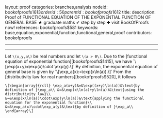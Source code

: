 layout: proof
categories: branches,analysis
nodeid: bookofproofs$1613
orderid: 50
parentid: bookofproofs$1612
title: 
description:  Proof of FUNCTIONAL EQUATION OF THE EXPONENTIAL FUNCTION OF GENERAL BASE &#9733; graduate maths &#10004; step by step &#10010; visit BookOfProofs now!
references: bookofproofs$581
keywords: base,equation,exponential,function,functional,general,proof
contributors: bookofproofs

---


---

Let `\(x,y,a\)` be real numbers and let `\(a > 0\)`. Due to the [functional equation of exponential function][bookofproofs$1415], we have
`\[\exp(x+y)=\exp(x)\cdot \exp(y).\]`
By definition, the exponential equation of general base is given by
`\[\exp_a(x):=\exp(x\ln(a)).\]`
From the [distributivity law for real numbers][bookofproofs$520], it follows

`\[\begin{array}{rcll}
\exp_a(x+y)&=&\exp((x+y)\ln(a))&\text{by definition of }\exp_a\\
&=&\exp(x\ln(a)+y\ln(a))&\text{using the distributivity law}\\
&=&\exp(x\ln(a))\cdot\exp(y\ln(a))&\text{applying the functional equation for the exponential function}\\
&=&\exp_a(x)\cdot\exp_a(y)&\text{by definition of }\exp_a\\
\end{array}\]`
